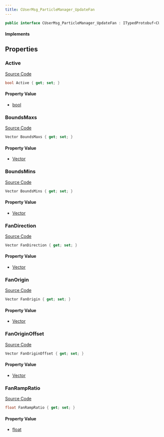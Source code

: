 ```yaml
---
title: CUserMsg_ParticleManager_UpdateFan
---
```


```csharp
public interface CUserMsg_ParticleManager_UpdateFan : ITypedProtobuf<CUserMsg_ParticleManager_UpdateFan>, INativeHandle
```

#### Implements

## Properties

### Active

[Source Code](https://github.com/swiftly-solution/swiftlys2/blob/main/managed/src/SwiftlyS2.Generated/Protobufs/Interfaces/CUserMsg_ParticleManager_UpdateFan.cs#L13)

```csharp
bool Active { get; set; }
```

#### Property Value

- [bool](https://learn.microsoft.com/dotnet/api/system.boolean)

### BoundsMaxs

[Source Code](https://github.com/swiftly-solution/swiftlys2/blob/main/managed/src/SwiftlyS2.Generated/Protobufs/Interfaces/CUserMsg_ParticleManager_UpdateFan.cs#L31)

```csharp
Vector BoundsMaxs { get; set; }
```

#### Property Value

- [Vector](/docs/api/shared/natives/vector)

### BoundsMins

[Source Code](https://github.com/swiftly-solution/swiftlys2/blob/main/managed/src/SwiftlyS2.Generated/Protobufs/Interfaces/CUserMsg_ParticleManager_UpdateFan.cs#L28)

```csharp
Vector BoundsMins { get; set; }
```

#### Property Value

- [Vector](/docs/api/shared/natives/vector)

### FanDirection

[Source Code](https://github.com/swiftly-solution/swiftlys2/blob/main/managed/src/SwiftlyS2.Generated/Protobufs/Interfaces/CUserMsg_ParticleManager_UpdateFan.cs#L22)

```csharp
Vector FanDirection { get; set; }
```

#### Property Value

- [Vector](/docs/api/shared/natives/vector)

### FanOrigin

[Source Code](https://github.com/swiftly-solution/swiftlys2/blob/main/managed/src/SwiftlyS2.Generated/Protobufs/Interfaces/CUserMsg_ParticleManager_UpdateFan.cs#L16)

```csharp
Vector FanOrigin { get; set; }
```

#### Property Value

- [Vector](/docs/api/shared/natives/vector)

### FanOriginOffset

[Source Code](https://github.com/swiftly-solution/swiftlys2/blob/main/managed/src/SwiftlyS2.Generated/Protobufs/Interfaces/CUserMsg_ParticleManager_UpdateFan.cs#L19)

```csharp
Vector FanOriginOffset { get; set; }
```

#### Property Value

- [Vector](/docs/api/shared/natives/vector)

### FanRampRatio

[Source Code](https://github.com/swiftly-solution/swiftlys2/blob/main/managed/src/SwiftlyS2.Generated/Protobufs/Interfaces/CUserMsg_ParticleManager_UpdateFan.cs#L25)

```csharp
float FanRampRatio { get; set; }
```

#### Property Value

- [float](https://learn.microsoft.com/dotnet/api/system.single)

